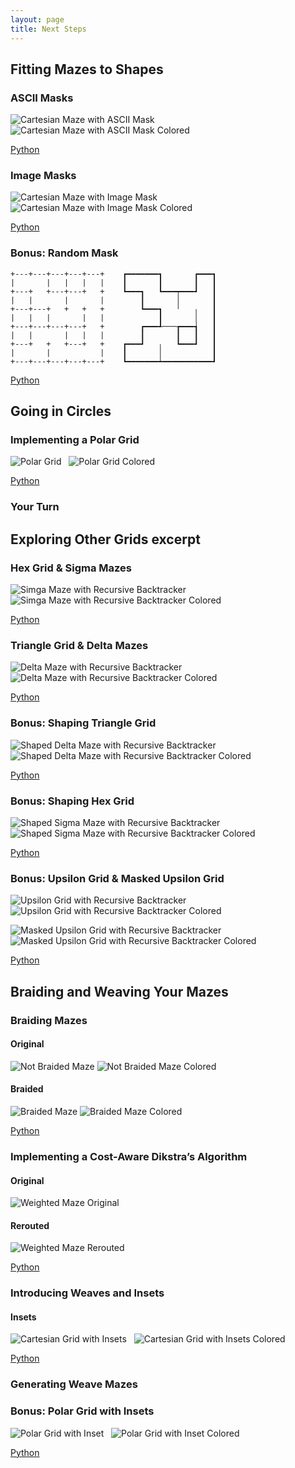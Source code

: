 ```yaml
---
layout: page
title: Next Steps
---
```


## Fitting Mazes to Shapes

### ASCII Masks

![Cartesian Maze with ASCII Mask](images/masked_ascii_grid.png)
&nbsp;
![Cartesian Maze with ASCII Mask Colored](images/masked_ascii_grid_colored.png)

[Python](https://github.com/ocirne/mazes/tree/main/mazes-for-programmers/python/src/mazes/ascii_mask.py)

### Image Masks

![Cartesian Maze with Image Mask](images/masked_image_grid.png)
&nbsp;
![Cartesian Maze with Image Mask Colored](images/masked_image_grid_colored.png)

[Python](https://github.com/ocirne/mazes/tree/main/mazes-for-programmers/python/src/mazes/image_mask.py)

### Bonus: Random Mask

```
+---+---+---+---+---+    ┏━━━━━━━┓       ┏━━━┓
|       |   |   |   |    ┃       ┃       ┃   ┃
+---+   +---+---+   +    ┗━━━┓   ┗━━━┯━━━┛   ┃
|   |       |       |        ┃       │       ┃
+---+---+   +   +   +        ┗━━━┓   ╵   ╷   ┃
|   |   |       |   |            ┃       │   ┃
+---+---+---+---+   +        ┏━━━┹───┲━━━┪   ┃
|   |       |   |   |        ┃       ┃   ┃   ┃
+---+   +   +---+   +    ┏━━━┛   ╷   ┗━━━┛   ┃
|       |           |    ┃       │           ┃
+---+---+---+---+---+    ┗━━━━━━━┷━━━━━━━━━━━┛
```

[Python](https://github.com/ocirne/mazes/tree/main/mazes-for-programmers/python/src/mazes/ascii_mask.py)

## Going in Circles

### Implementing a Polar Grid

![Polar Grid](images/polar_grid.png)
&nbsp;
![Polar Grid Colored](images/polar_grid_colored.png)

[Python](https://github.com/ocirne/mazes/tree/main/mazes-for-programmers/python/src/mazes/polar_grid.py)

### Your Turn


## Exploring Other Grids excerpt

### Hex Grid & Sigma Mazes

![Simga Maze with Recursive Backtracker](images/hex.png)
&nbsp;
![Simga Maze with Recursive Backtracker Colored](images/hex_colored.png)

[Python](https://github.com/ocirne/mazes/tree/main/mazes-for-programmers/python/src/mazes/hex_grid.py)

### Triangle Grid & Delta Mazes

![Delta Maze with Recursive Backtracker](images/triangle.png)
&nbsp;
![Delta Maze with Recursive Backtracker Colored](images/triangle_colored.png)

[Python](https://github.com/ocirne/mazes/tree/main/mazes-for-programmers/python/src/mazes/triangle.py)

### Bonus: Shaping Triangle Grid

![Shaped Delta Maze with Recursive Backtracker](images/shaped_triangle.png)
&nbsp;
![Shaped Delta Maze with Recursive Backtracker Colored](images/shaped_triangle_colored.png)

[Python](https://github.com/ocirne/mazes/tree/main/mazes-for-programmers/python/src/mazes/triangle.py)

### Bonus: Shaping Hex Grid

![Shaped Sigma Maze with Recursive Backtracker](images/shaped_hex.png)
&nbsp;
![Shaped Sigma Maze with Recursive Backtracker Colored](images/shaped_hex_colored.png)

[Python](https://github.com/ocirne/mazes/tree/main/mazes-for-programmers/python/src/mazes/hex_grid.py)

### Bonus: Upsilon Grid & Masked Upsilon Grid

![Upsilon Grid with Recursive Backtracker](images/upsilon.png)
![Upsilon Grid with Recursive Backtracker Colored](images/upsilon_colored.png)

![Masked Upsilon Grid with Recursive Backtracker](images/masked_upsilon.png)
![Masked Upsilon Grid with Recursive Backtracker Colored](images/masked_upsilon_colored.png)

[Python](https://github.com/ocirne/mazes/tree/main/mazes-for-programmers/python/src/mazes/upsilon_grid.py)

## Braiding and Weaving Your Mazes
### Braiding Mazes
#### Original

![Not Braided Maze](images/non_braided.png)
![Not Braided Maze Colored](images/non_braided_colored.png)

#### Braided

![Braided Maze](images/braided.png)
![Braided Maze Colored](images/braided_colored.png)

[Python](https://github.com/ocirne/mazes/tree/main/mazes-for-programmers/python/src/mazes/braid_demo.py)

### Implementing a Cost-Aware Dikstra’s Algorithm

#### Original

![Weighted Maze Original](images/weighted_original.png)

#### Rerouted

![Weighted Maze Rerouted](images/weighted_rerouted.png)

[Python](https://github.com/ocirne/mazes/tree/main/mazes-for-programmers/python/src/mazes/weighted_maze.py)

### Introducing Weaves and Insets

#### Insets

![Cartesian Grid with Insets](images/insets.png)
&nbsp;
![Cartesian Grid with Insets Colored](images/insets_colored.png)

[Python](https://github.com/ocirne/mazes/tree/main/mazes-for-programmers/python/src/mazes/inset_demo.py)

### Generating Weave Mazes

### Bonus: Polar Grid with Insets

![Polar Grid with Inset](images/polar_grid_inset_colored.png)
&nbsp;
![Polar Grid with Inset Colored](images/polar_grid_inset.png)

[Python](https://github.com/ocirne/mazes/tree/main/mazes-for-programmers/python/src/mazes/polar_grid.py)
